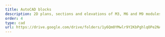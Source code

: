 ```yaml
---
title: AutoCAD blocks
description: 2D plans, sections and elevations of M3, M6 and M9 modules
order: 4
type: cad
url: https://drive.google.com/drive/folders/1y6Qm0YMwlr9Y2KbPghlqOPe2NAtFNl4v?usp=sharing
---
```

